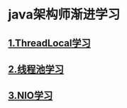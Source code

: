 # java架构师渐进学习

## [1.ThreadLocal学习](basic/ThreadLocal.md)

## [2.线程池学习](basic/threadpool.md)

## [3.NIO学习](basic/nio.md)





